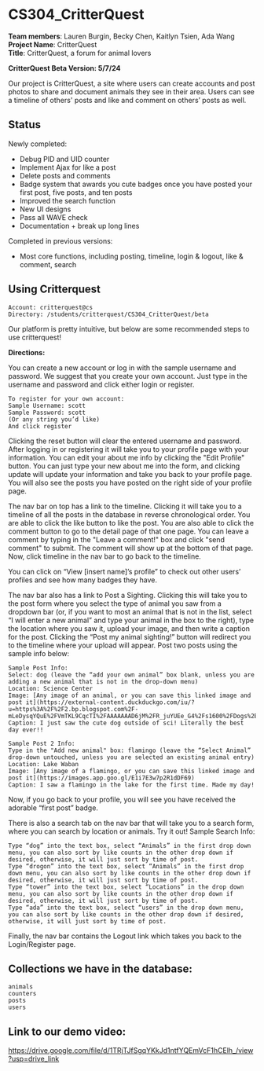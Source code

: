 # CS304_CritterQuest

**Team members**: Lauren Burgin, Becky Chen, Kaitlyn Tsien, Ada Wang\
**Project Name**: CritterQuest\
**Title**: CritterQuest, a forum for animal lovers

**CritterQuest Beta Version: 5/7/24**

Our project is CritterQuest, a site where users can create accounts and post photos to share and document animals they see in their area. Users can see a timeline of others' posts and like and comment on others’ posts as well.

## Status

Newly completed:

- Debug PID and UID counter
- Implement Ajax for like a post
- Delete posts and comments
- Badge system that awards you cute badges once you have posted your first post, five posts, and ten posts
- Improved the search function
- New UI designs
- Pass all WAVE check
- Documentation + break up long lines

Completed in previous versions:

- Most core functions, including posting, timeline, login & logout, like & comment, search

## Using Critterquest
```
Account: critterquest@cs
Directory: /students/critterquest/CS304_CritterQuest/beta
```
Our platform is pretty intuitive, but below are some recommended steps to use critterquest!

**Directions:**

You can create a new account or log in with the sample username and password. We suggest that you create your own account.
Just type in the username and password and click either login or register. 

```
To register for your own account:
Sample Username: scott
Sample Password: scott
(Or any string you’d like)
And click register
```

Clicking the reset button will clear the entered username and password. After logging in or registering it will take you to your profile page with your information. 
You can edit your about me info by clicking the "Edit Profile" button. 
You can just type your new about me into the form, and clicking update will update your information and take you back to your profile page. You will also see the posts you have posted on the right side of your profile page.

The nav bar on top has a link to the timeline. Clicking it will take you to a timeline of all the posts in the database in reverse chronological order. You are able to click the like button to like the post. 
You are also able to click the comment button to go to the detail page of that one page. You can leave a comment by typing in the "Leave a comment!" box and click "send comment" to submit. The comment will show up at the bottom of that page. Now, click timeline in the nav bar to go back to the timeline.

You can click on “View [insert name]’s profile” to check out other users’ profiles and see how many badges they have.

The nav bar also has a link to Post a Sighting. Clicking this will take you to the post form where you select the type of animal you saw from a dropdown bar (or, if you want to most an animal that is not in the list, select “I will enter a new animal” and type your animal in the box to the right), type the location where you saw it, upload your image, and then write a caption for the post. 
Clicking the “Post my animal sighting!” button will redirect you to the timeline where your upload will appear.
Post two posts using the sample info below:
```
Sample Post Info:
Select: dog (leave the “add your own animal” box blank, unless you are adding a new animal that is not in the drop-down menu)
Location: Science Center
Image: [Any image of an animal, or you can save this linked image and post it](https://external-content.duckduckgo.com/iu/?u=https%3A%2F%2F2.bp.blogspot.com%2F-mLeDysqYQuE%2FVmTKL9CqcTI%2FAAAAAAAD6jM%2FR_juYUEe_G4%2Fs1600%2FDogs%2B00182.jpg&f=1&nofb=1&ipt=b6c2c7dd037d5b34f5590690c967fcf76ced8078785a34df01198ce7000d1db6&ipo=images)
Caption: I just saw the cute dog outside of sci! Literally the best day ever!!

Sample Post 2 Info:
Type in the "Add new animal" box: flamingo (leave the “Select Animal” drop-down untouched, unless you are selected an existing animal entry)
Location: Lake Waban
Image: [Any image of a flamingo, or you can save this linked image and post it](https://images.app.goo.gl/E1i7E3w7p2R1dDF69)
Caption: I saw a flamingo in the lake for the first time. Made my day!

```
Now, if you go back to your profile, you will see you have received the adorable “first post” badge.

There is also a search tab on the nav bar that will take you to a search form, where you can search by location or animals. Try it out!
Sample Search Info:
```
Type “dog” into the text box, select “Animals” in the first drop down menu, you can also sort by like counts in the other drop down if desired, otherwise, it will just sort by time of post.
Type “drogon” into the text box, select “Animals” in the first drop down menu, you can also sort by like counts in the other drop down if desired, otherwise, it will just sort by time of post.
Type “tower” into the text box, select “Locations” in the drop down menu, you can also sort by like counts in the other drop down if desired, otherwise, it will just sort by time of post.
Type “ada” into the text box, select “users” in the drop down menu, you can also sort by like counts in the other drop down if desired, otherwise, it will just sort by time of post.
```

Finally, the nav bar contains the Logout link which takes you back to the Login/Register page.

## Collections we have in the database:
```
animals
counters
posts
users
```

## Link to our demo video:
https://drive.google.com/file/d/1TRjTJfSgqYKkJd1ntfYQEmVcF1hCElh_/view?usp=drive_link

